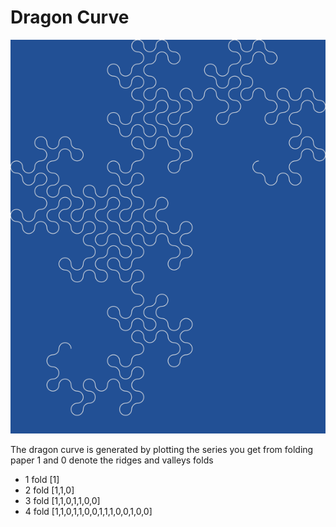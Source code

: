 # Dragon Curve

![](dragon_curve_9.png)

The dragon curve is generated by plotting the series you get from folding paper
1 and 0 denote the ridges and valleys folds

* 1 fold [1]
* 2 fold [1,1,0]
* 3 fold [1,1,0,1,1,0,0]
* 4 fold [1,1,0,1,1,0,0,1,1,1,0,0,1,0,0]